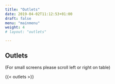 ```yaml
---
title: "Outlets"
date: 2019-04-02T11:12:53+01:00
draft: false
menu: "mainmenu"
weight: 4 
# layout: "outlets"

---
```

<!-- {{< about-out-con >}} -->
## Outlets
(For small screens please scroll left or right on table)

{{< outlets >}}

